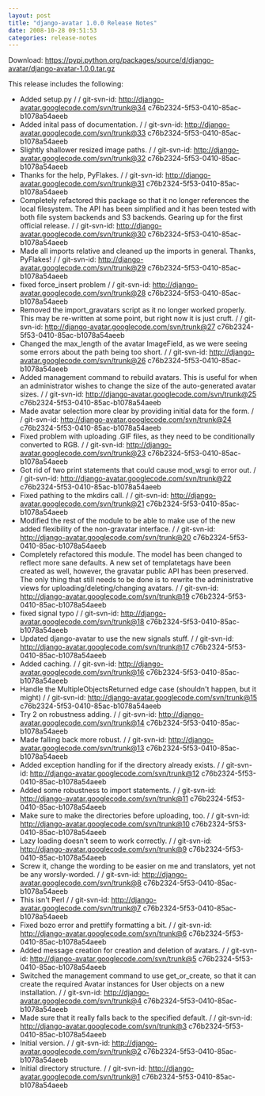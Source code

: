 ```yaml
---
layout: post
title: "django-avatar 1.0.0 Release Notes"
date: 2008-10-28 09:51:53
categories: release-notes
---
```


Download: <https://pypi.python.org/packages/source/d/django-avatar/django-avatar-1.0.0.tar.gz>

This release includes the following:

* Added setup.py /  / git-svn-id: http://django-avatar.googlecode.com/svn/trunk@34 c76b2324-5f53-0410-85ac-b1078a54aeeb
* Added inital pass of documentation. /  / git-svn-id: http://django-avatar.googlecode.com/svn/trunk@33 c76b2324-5f53-0410-85ac-b1078a54aeeb
* Slightly shallower resized image paths. /  / git-svn-id: http://django-avatar.googlecode.com/svn/trunk@32 c76b2324-5f53-0410-85ac-b1078a54aeeb
* Thanks for the help, PyFlakes. /  / git-svn-id: http://django-avatar.googlecode.com/svn/trunk@31 c76b2324-5f53-0410-85ac-b1078a54aeeb
* Completely refactored this package so that it no longer references the local filesystem.  The API has been simplified and it has been tested with both file system backends and S3 backends.  Gearing up for the first official release. /  / git-svn-id: http://django-avatar.googlecode.com/svn/trunk@30 c76b2324-5f53-0410-85ac-b1078a54aeeb
* Made all imports relative and cleaned up the imports in general.  Thanks, PyFlakes! /  / git-svn-id: http://django-avatar.googlecode.com/svn/trunk@29 c76b2324-5f53-0410-85ac-b1078a54aeeb
* fixed force_insert problem /  / git-svn-id: http://django-avatar.googlecode.com/svn/trunk@28 c76b2324-5f53-0410-85ac-b1078a54aeeb
* Removed the import_gravatars script as it no longer worked properly.  This may be re-written at some point, but right now it is just cruft. /  / git-svn-id: http://django-avatar.googlecode.com/svn/trunk@27 c76b2324-5f53-0410-85ac-b1078a54aeeb
* Changed the max_length of the avatar ImageField, as we were seeing some errors about the path being too short. /  / git-svn-id: http://django-avatar.googlecode.com/svn/trunk@26 c76b2324-5f53-0410-85ac-b1078a54aeeb
* Added management command to rebuild avatars.  This is useful for when an administrator wishes to change the size of the auto-generated avatar sizes. /  / git-svn-id: http://django-avatar.googlecode.com/svn/trunk@25 c76b2324-5f53-0410-85ac-b1078a54aeeb
* Made avatar selection more clear by providing initial data for the form. /  / git-svn-id: http://django-avatar.googlecode.com/svn/trunk@24 c76b2324-5f53-0410-85ac-b1078a54aeeb
* Fixed problem with uploading .GIF files, as they need to be conditionally converted to RGB. /  / git-svn-id: http://django-avatar.googlecode.com/svn/trunk@23 c76b2324-5f53-0410-85ac-b1078a54aeeb
* Got rid of two print statements that could cause mod_wsgi to error out. /  / git-svn-id: http://django-avatar.googlecode.com/svn/trunk@22 c76b2324-5f53-0410-85ac-b1078a54aeeb
* Fixed pathing to the mkdirs call. /  / git-svn-id: http://django-avatar.googlecode.com/svn/trunk@21 c76b2324-5f53-0410-85ac-b1078a54aeeb
* Modified the rest of the module to be able to make use of the new added flexibility of the non-gravatar interface. /  / git-svn-id: http://django-avatar.googlecode.com/svn/trunk@20 c76b2324-5f53-0410-85ac-b1078a54aeeb
* Completely refactored this module.  The model has been changed to reflect more sane defaults.  A new set of templatetags have been created as well, however, the gravatar public API has been preserved.  The only thing that still needs to be done is to rewrite the administrative views for uploading/deleting/changing avatars. /  / git-svn-id: http://django-avatar.googlecode.com/svn/trunk@19 c76b2324-5f53-0410-85ac-b1078a54aeeb
* fixed signal typo /  / git-svn-id: http://django-avatar.googlecode.com/svn/trunk@18 c76b2324-5f53-0410-85ac-b1078a54aeeb
* Updated django-avatar to use the new signals stuff. /  / git-svn-id: http://django-avatar.googlecode.com/svn/trunk@17 c76b2324-5f53-0410-85ac-b1078a54aeeb
* Added caching. /  / git-svn-id: http://django-avatar.googlecode.com/svn/trunk@16 c76b2324-5f53-0410-85ac-b1078a54aeeb
* Handle the MultipleObjectsReturned edge case (shouldn't happen, but it might) /  / git-svn-id: http://django-avatar.googlecode.com/svn/trunk@15 c76b2324-5f53-0410-85ac-b1078a54aeeb
* Try 2 on robustness adding. /  / git-svn-id: http://django-avatar.googlecode.com/svn/trunk@14 c76b2324-5f53-0410-85ac-b1078a54aeeb
* Made falling back more robust. /  / git-svn-id: http://django-avatar.googlecode.com/svn/trunk@13 c76b2324-5f53-0410-85ac-b1078a54aeeb
* Added exception handling for if the directory already exists. /  / git-svn-id: http://django-avatar.googlecode.com/svn/trunk@12 c76b2324-5f53-0410-85ac-b1078a54aeeb
* Added some robustness to import statements. /  / git-svn-id: http://django-avatar.googlecode.com/svn/trunk@11 c76b2324-5f53-0410-85ac-b1078a54aeeb
* Make sure to make the directories before uploading, too. /  / git-svn-id: http://django-avatar.googlecode.com/svn/trunk@10 c76b2324-5f53-0410-85ac-b1078a54aeeb
* Lazy loading doesn't seem to work correctly. /  / git-svn-id: http://django-avatar.googlecode.com/svn/trunk@9 c76b2324-5f53-0410-85ac-b1078a54aeeb
* Screw it, change the wording to be easier on me and translators, yet not be any worsly-worded. /  / git-svn-id: http://django-avatar.googlecode.com/svn/trunk@8 c76b2324-5f53-0410-85ac-b1078a54aeeb
* This isn't Perl /  / git-svn-id: http://django-avatar.googlecode.com/svn/trunk@7 c76b2324-5f53-0410-85ac-b1078a54aeeb
* Fixed bozo error and prettify formatting a bit. /  / git-svn-id: http://django-avatar.googlecode.com/svn/trunk@6 c76b2324-5f53-0410-85ac-b1078a54aeeb
* Added message creation for creation and deletion of avatars. /  / git-svn-id: http://django-avatar.googlecode.com/svn/trunk@5 c76b2324-5f53-0410-85ac-b1078a54aeeb
* Switched the management command to use get_or_create, so that it can create the required Avatar instances for User objects on a new installation. /  / git-svn-id: http://django-avatar.googlecode.com/svn/trunk@4 c76b2324-5f53-0410-85ac-b1078a54aeeb
* Made sure that it really falls back to the specified default. /  / git-svn-id: http://django-avatar.googlecode.com/svn/trunk@3 c76b2324-5f53-0410-85ac-b1078a54aeeb
* Initial version. /  / git-svn-id: http://django-avatar.googlecode.com/svn/trunk@2 c76b2324-5f53-0410-85ac-b1078a54aeeb
* Initial directory structure. /  / git-svn-id: http://django-avatar.googlecode.com/svn/trunk@1 c76b2324-5f53-0410-85ac-b1078a54aeeb

